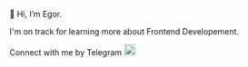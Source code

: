  👋 Hi, I’m Egor.
 
I'm on track for learning more about Frontend Developement.







Connect with me by Telegram
[<img src='https://cdn.jsdelivr.net/npm/simple-icons@3.0.1/icons/telegram.svg' alt='telegram' height='20'>](https://t.me/Poretsky)   
